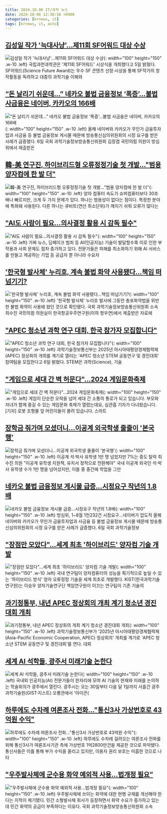 ```yaml
---
title: 2024.10.06 IT/과학 뉴스
date: 2024-10-06 12:30:16 +0900
categories: [krnews, it]
tags: [krnews, it, auto]
---
```

## [김성일 작가 '늑대사냥'…제11회 SF어워드 대상 수상](https://n.news.naver.com/mnews/article/421/0007825971)

![김성일 작가 '늑대사냥'…제11회 SF어워드 대상 수상](https://mimgnews.pstatic.net/image/origin/421/2024/10/05/7825971.jpg?type=nf220_150){: width="100" height="150" .w-10 .left}
국립과천과학관은 '제11회 SF어워드' 시상식을 개최했다고 5일 밝혔다. SF어워드(Science Future Award)는 우수 SF 콘텐츠 선정·시상을 통해 SF작가의 창작활동을 독려하고 대중의 과학기술 이해와

## [“돈 날리기 쉬운데…” 네카오 불법 금융정보 ‘폭증’…불법 사금융은 네이버, 카카오의 166배](https://n.news.naver.com/mnews/article/016/0002370437)

![“돈 날리기 쉬운데…” 네카오 불법 금융정보 ‘폭증’…불법 사금융은 네이버, 카카오의 166배](https://mimgnews.pstatic.net/image/origin/016/2024/10/06/2370437.jpg?type=nf220_150){: width="100" height="150" .w-10 .left}
올해 네이버와 카카오가 무인가 금융투자업과 사금융 등 불법 금융정보 게시물 때문에 방송통신심의위원회의 시정 요구를 받은 사례가 급증했다. 6일 국회 과학기술정보방송통신위원회 김장겸 국민의힘 의원이 방심위에서 제출받은

## [韓-美 연구진, 하이브리드형 오류정정기술 첫 개발…"범용 양자컴에 한 발 더"](https://n.news.naver.com/mnews/article/092/0002347655)

![韓-美 연구진, 하이브리드형 오류정정기술 첫 개발…"범용 양자컴에 한 발 더"](https://mimgnews.pstatic.net/image/origin/092/2024/10/06/2347655.jpg?type=nf220_150){: width="100" height="150" .w-10 .left}
양자 컴퓨터 속도가 슈퍼컴퓨터보다 30조 배나 빠르지만, 크게 두 가지 문제가 있다. 하나는 범용성이 없다는 점이다. 특정한 분야에 특화돼 사용된다. 다른 하나는 큐비트(연산 최소단위)가 깨지기 쉬워 오류가 많다는

## ["AI도 사람이 필요…의사결정 활용 시 감독 필수"](https://n.news.naver.com/mnews/article/008/0005097079)

!["AI도 사람이 필요…의사결정 활용 시 감독 필수"](https://mimgnews.pstatic.net/image/origin/008/2024/10/06/5097079.jpg?type=nf220_150){: width="100" height="150" .w-10 .left}
가짜 뉴스, 딥페이크 범죄 등 AI(인공지능) 기술이 발달할수록 이로 인한 부작용과 사회 문제도 점차 증가하고 있다. 전문가들은 피해를 최소화하기 위해 AI 서비스를 만들고 제공하는 기업 등 공급자 뿐 아니라 수요자

## ['한국형 발사체' 누리호, 계속 불법 화약 사용됐다…책임 떠넘기기?](https://n.news.naver.com/mnews/article/008/0005097123)

!['한국형 발사체' 누리호, 계속 불법 화약 사용됐다…책임 떠넘기기?](https://mimgnews.pstatic.net/image/origin/008/2024/10/06/5097123.jpg?type=nf220_150){: width="100" height="150" .w-10 .left}
'한국형 발사체' 누리호 발사에 그동안 총포화약법을 위반한 불법 화약이 사용돼 왔던 것으로 확인됐다. 국회 과학기술정보방송통신위원회 소속 최수진 국민의힘 의원실이 한국항공우주연구원(이하 항우연)에서 제출받은 자료에

## ["APEC 청소년 과학 연구 대회, 한국 참가자 모집합니다"](https://n.news.naver.com/mnews/article/421/0007826722)

!["APEC 청소년 과학 연구 대회, 한국 참가자 모집합니다"](https://mimgnews.pstatic.net/image/origin/421/2024/10/06/7826722.jpg?type=nf220_150){: width="100" height="150" .w-10 .left}
과학기술정보통신부는 2025년 아시아태평양경제협력체(APEC) 정상회의 개최를 계기로 열리는 'APEC 청소년 STEM 공동연구 및 경진대회' 참여팀을 모집한다고 6일 밝혔다. STEM은 과학(Science), 기술

## ["게임으로 세대 간 벽 허문다"...2024 게임문화축제](https://n.news.naver.com/mnews/article/052/0002095632)

!["게임으로 세대 간 벽 허문다"...2024 게임문화축제](https://mimgnews.pstatic.net/image/origin/052/2024/10/06/2095632.jpg?type=nf220_150){: width="100" height="150" .w-10 .left}
게임이 단순한 오락을 넘어 세대 간 소통의 통로가 되고 있습니다. 부모와 자녀가 함께 즐길 수 있는 게임문화 축제가 열렸는데요, 심관흠 기자가 다녀왔습니다. [기자] 로봇 조형물 앞 어린이들이 몰려 있습니다. 스마트

## [장학금 줘가며 모셨더니…이공계 외국학생 줄줄이 '본국행'](https://n.news.naver.com/mnews/article/001/0014965999)

![장학금 줘가며 모셨더니…이공계 외국학생 줄줄이 '본국행'](https://mimgnews.pstatic.net/image/origin/001/2024/10/06/14965999.jpg?type=nf220_150){: width="100" height="150" .w-10 .left}
이공계 석·박사 유학생 1만 명 넘었지만 7%는 중도 탈락 최수진 의원 "이공계 유학생 지원책, 유치서 정착으로 전환해야" 국내 이공계 외국인 석·박사 유학생 수가 1만 명을 넘어섰지만, 이들 중 중간에 학업을 그만

## [네카오 불법 금융정보 게시물 급증…시정요구 작년의 1.8배](https://n.news.naver.com/mnews/article/001/0014965953)

![네카오 불법 금융정보 게시물 급증…시정요구 작년의 1.8배](https://mimgnews.pstatic.net/image/origin/001/2024/10/06/14965953.jpg?type=nf220_150){: width="100" height="150" .w-10 .left}
방심위, 1~8월 1천232건 시정요구…네이버가 압도적 올해 네이버와 카카오가 무인가 금융투자업과 사금융 등 불법 금융정보 게시물 때문에 방송통신심의위원회의 시정 요구를 받은 사례가 급증했다. 6일 국회 과학기술정보

## ["장점만 모았다"…세계 최초 '하이브리드' 양자컴 기술 개발](https://n.news.naver.com/mnews/article/008/0005097147)

!["장점만 모았다"…세계 최초 '하이브리드' 양자컴 기술 개발](https://mimgnews.pstatic.net/image/origin/008/2024/10/06/5097147.jpg?type=nf220_150){: width="100" height="150" .w-10 .left}
국내 연구팀이 양자컴퓨터의 성능을 획기적으로 높일 수 있는 '하이브리드 방식' 양자 오류정정 기술을 세계 최초로 개발했다. KIST(한국과학기술연구원)는 이승우 양자기술연구단 책임연구원이 이끄는 연구팀이 기존 기술의

## [과기정통부, 내년 APEC 정상회의 개최 계기 청소년 경진대회 개최](https://n.news.naver.com/mnews/article/018/0005851814)

![과기정통부, 내년 APEC 정상회의 개최 계기 청소년 경진대회 개최](https://mimgnews.pstatic.net/image/origin/018/2024/10/06/5851814.jpg?type=nf220_150){: width="100" height="150" .w-10 .left}
과학기술정보통신부가 ‘2025년 아시아태평양경제협력체(Asia-Pacific Economic Cooperation, APEC) 정상회의’ 개최를 계기로 ‘APEC 청소년 STEM 공동연구 및 경진대회’를 연다. 대회

## [세계 AI 석학들, 광주서 미래기술 논한다](https://n.news.naver.com/mnews/article/421/0007826303)

![세계 AI 석학들, 광주서 미래기술 논한다](https://mimgnews.pstatic.net/image/origin/421/2024/10/06/7826303.jpg?type=nf220_150){: width="100" height="150" .w-10 .left}
국내외 인공지능(AI) 전문가들이 한자리에 모여 AI 기술의 현재와 미래를 논의하는 학술회의가 광주에서 열린다. 광주시는 오는 30일부터 다음 달 1일까지 사흘간 광주과학기술원(GIST·지스트) 오룡관에서 '아이콘(

## [하루에도 수차례 여론조사 전화…"통신3사 가상번호로 43억원 수익"](https://n.news.naver.com/mnews/article/029/0002906564)

![하루에도 수차례 여론조사 전화…"통신3사 가상번호로 43억원 수익"](https://mimgnews.pstatic.net/image/origin/029/2024/10/06/2906564.jpg?type=nf220_150){: width="100" height="150" .w-10 .left}
하루에도 수차례 걸려오는 여론조사 전화를 위해 통신3사가 여론조사기관 측에 가상번호 1억2800만건을 제공한 것으로 파악됐다. 통신사들은 이를 통해 부가 수익을 올리고 있지만, 이용자 권리 보호는 미흡한 것으로 나타

## ["우주발사체에 군수용 화약 예외적 사용...법개정 필요”](https://n.news.naver.com/mnews/article/092/0002347632)

!["우주발사체에 군수용 화약 예외적 사용...법개정 필요”](https://mimgnews.pstatic.net/image/origin/092/2024/10/06/2347632.jpg?type=nf220_150){: width="100" height="150" .w-10 .left}
우주발사체에 쓰이는 화약에 대한 현행 규제를 개선해야 한다는 지적이 제기됐다. 민간 소형발사체 회사가 등장하면서 화약 수요가 증가하고 있는데 민간 화약의 공급이 부족하다는 이유다. 국회 과학기술정보방송통신위원회 소속

